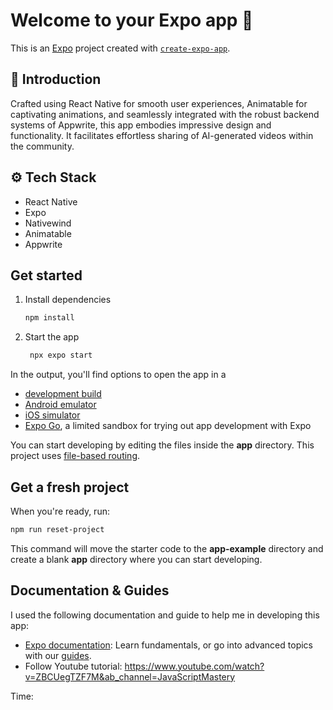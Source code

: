 # Welcome to your Expo app 👋

This is an [Expo](https://expo.dev) project created with [`create-expo-app`](https://www.npmjs.com/package/create-expo-app).

## <a name="introduction">🤖 Introduction</a>

Crafted using React Native for smooth user experiences, Animatable for captivating animations, and seamlessly integrated with the robust backend systems of Appwrite, this app embodies impressive design and functionality. It facilitates effortless sharing of AI-generated videos within the community.


## <a name="tech-stack">⚙️ Tech Stack</a>

- React Native
- Expo
- Nativewind
- Animatable
- Appwrite


## Get started

1. Install dependencies

   ```bash
   npm install
   ```

2. Start the app

   ```bash
    npx expo start
   ```

In the output, you'll find options to open the app in a

- [development build](https://docs.expo.dev/develop/development-builds/introduction/)
- [Android emulator](https://docs.expo.dev/workflow/android-studio-emulator/)
- [iOS simulator](https://docs.expo.dev/workflow/ios-simulator/)
- [Expo Go](https://expo.dev/go), a limited sandbox for trying out app development with Expo

You can start developing by editing the files inside the **app** directory. This project uses [file-based routing](https://docs.expo.dev/router/introduction).

## Get a fresh project

When you're ready, run:

```bash
npm run reset-project
```

This command will move the starter code to the **app-example** directory and create a blank **app** directory where you can start developing.

## Documentation & Guides

I used the following documentation and guide to help me in developing this app:

- [Expo documentation](https://docs.expo.dev/): Learn fundamentals, or go into advanced topics with our [guides](https://docs.expo.dev/guides).
- Follow Youtube tutorial: https://www.youtube.com/watch?v=ZBCUegTZF7M&ab_channel=JavaScriptMastery

Time: 
